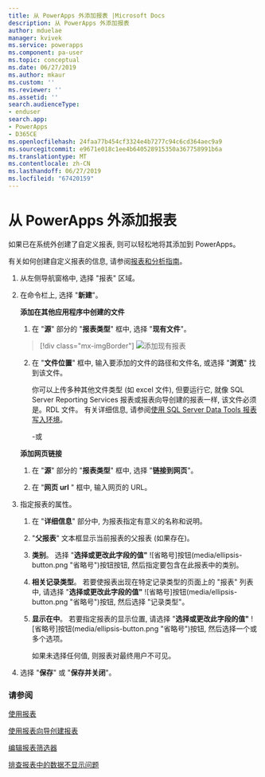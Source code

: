 ```yaml
---
title: 从 PowerApps 外添加报表 |Microsoft Docs
description: 从 PowerApps 外添加报表
author: mduelae
manager: kvivek
ms.service: powerapps
ms.component: pa-user
ms.topic: conceptual
ms.date: 06/27/2019
ms.author: mkaur
ms.custom: ''
ms.reviewer: ''
ms.assetid: ''
search.audienceType:
- enduser
search.app:
- PowerApps
- D365CE
ms.openlocfilehash: 24faa77b454cf3324e4b7277c94c6cd364aec9a9
ms.sourcegitcommit: e9671e018c1ee4b640528915350a367758991b6a
ms.translationtype: MT
ms.contentlocale: zh-CN
ms.lasthandoff: 06/27/2019
ms.locfileid: "67420159"
---
```

# <a name="add-a-report-from-outside-powerapps"></a>从 PowerApps 外添加报表

如果已在系统外创建了自定义报表, 则可以轻松地将其添加到 PowerApps。

有关如何创建自定义报表的信息, 请参阅[报表和分析指南](https://docs.microsoft.com/en-us/dynamics365/customer-engagement/analytics/get-started-writing-reports)。

1. 从左侧导航窗格中, 选择 "报表" 区域。 
2. 在命令栏上, 选择 "**新建**"。
  
   **添加在其他应用程序中创建的文件**  
  
   1. 在 "**源**" 部分的 "**报表类型**" 框中, 选择 "**现有文件**"。  
   
     > [!div class="mx-imgBorder"]
     > ![添加现有报表](media/add_existing_report.png "添加现有报表")
  
   2. 在 "**文件位置**" 框中, 输入要添加的文件的路径和文件名, 或选择 "**浏览**" 找到该文件。 
   
      你可以上传多种其他文件类型 (如 excel 文件), 但要运行它, 就像 SQL Server Reporting Services 报表或报表向导创建的报表一样, 该文件必须是。RDL 文件。 有关详细信息, 请参阅[使用 SQL Server Data Tools 报表写入环境](https://docs.microsoft.com/en-us/dynamics365/customer-engagement/analytics/report-writing-environment-using-sql-server-data-tools)。
  
      -或  
  
   **添加网页链接**  
  
   1.  在 "**源**" 部分的 "**报表类型**" 框中, 选择 "**链接到网页**"。  
  
   2.  在 "**网页 url** " 框中, 输入网页的 URL。  
  
3. 指定报表的属性。
  
   1.  在 "**详细信息**" 部分中, 为报表指定有意义的名称和说明。  
  
   2.  "**父报表**" 文本框显示当前报表的父报表 (如果存在)。  
  
   3. **类别**。 选择 "**选择或更改此字段的值"** ![省略号]按钮(media/ellipsis-button.png "省略号")按钮按钮, 然后指定要包含在此报表中的类别。  
  
   4. **相关记录类型**。 若要使报表出现在特定记录类型的页面上的 "报表" 列表中, 请选择 "**选择或更改此字段的值"** ![省略号]按钮(media/ellipsis-button.png "省略号")按钮, 然后选择 "记录类型"。  
  
   5. **显示在中**。 若要指定报表的显示位置, 请选择 "**选择或更改此字段的值"** ![省略号]按钮(media/ellipsis-button.png "省略号")按钮, 然后选择一个或多个选项。  
  
        如果未选择任何值, 则报表对最终用户不可见。  
  
4. 选择 "**保存**" 或 "**保存并关闭**"。  




### <a name="see-also"></a>请参阅
[使用报表](work-with-reports.md) 

[使用报表向导创建报表](create-report-with-wizard.md)

[编辑报表筛选器](edit-report-filter.md)

[排查报表中的数据不显示问题](troubleshoot-reports.md)
